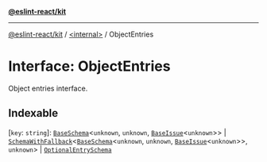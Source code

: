 [**@eslint-react/kit**](../../README.md)

***

[@eslint-react/kit](../../README.md) / [\<internal\>](../README.md) / ObjectEntries

# Interface: ObjectEntries

Object entries interface.

## Indexable

\[`key`: `string`\]: [`BaseSchema`](BaseSchema.md)\<`unknown`, `unknown`, [`BaseIssue`](BaseIssue.md)\<`unknown`\>\> \| [`SchemaWithFallback`](../type-aliases/SchemaWithFallback.md)\<[`BaseSchema`](BaseSchema.md)\<`unknown`, `unknown`, [`BaseIssue`](BaseIssue.md)\<`unknown`\>\>, `unknown`\> \| [`OptionalEntrySchema`](../type-aliases/OptionalEntrySchema.md)
